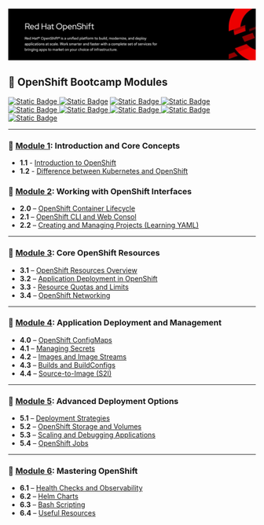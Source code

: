 ![OpenShift Banner](images/openshift-banner.webp)

## 🔴  OpenShift Bootcamp Modules
[![Static Badge](https://img.shields.io/badge/Agenda-green?style=flat&logoSize=auto)
](https://github.com/ocp-workshop-wf/bootcamp/blob/main/other/Agenda.md)  [![Static Badge](https://img.shields.io/badge/PreRequisites-blue?style=flat&logoSize=auto&link=[https%3A%2F%2Fgithub.com%2Focp-workshop-wf%2Fbootcamp%2Fblob%2Fmain%2Fprerequisites.md])](https://github.com/ocp-workshop-wf/bootcamp/blob/main/other/prerequisites.md) [![Static Badge](https://img.shields.io/badge/CheatSheet-purple?style=flat&logoSize=auto)
](https://github.com/ocp-workshop-wf/bootcamp/blob/main/other/CheatSheet.md) [![Static Badge](https://img.shields.io/badge/OCP-CLI-red?style=flat&logoSize=auto)
](https://github.com/ocp-workshop-wf/bootcamp/blob/main/other/ocpcli-cheatsheet.md)   [![Static Badge](https://img.shields.io/badge/Labs-maroon?style=flat&logoSize=auto)
](https://github.com/ocp-workshop-wf/bootcamp/tree/main/labs-repo)[![Static Badge](https://img.shields.io/badge/Kubernetes-black?style=flat&logo=Kubernetes&logoSize=auto)
](https://kubernetes.io/docs/home/) [![Static Badge](https://img.shields.io/badge/RedHat-OpenShift-maroon?style=flat&logo=Redhat&logoSize=auto)
](https://docs.redhat.com/en/documentation/openshift_container_platform/4.19)[![Static Badge](https://img.shields.io/badge/FAQ-black?style=flat&label=FAQ)](https://github.com/ocp-workshop-wf/bootcamp/blob/main/other/FAQ.md) [![Static Badge](https://img.shields.io/badge/Your-Learning-green?logo=learn)
](https://github.com/ocp-workshop-wf/bootcamp)




---

### 🔹 [Module 1](https://github.com/ocp-workshop-wf/bootcamp/tree/main/module1): Introduction and Core Concepts 

- **1.1** - [Introduction to OpenShift](https://github.com/ocp-workshop-wf/bootcamp/tree/main/module1#11-overview-of-openshift-and-its-architecture)
- **1.2** - [Difference between Kubernetes and OpenShift](https://github.com/ocp-workshop-wf/bootcamp/tree/main/module1#12-difference-between-kubernetes-and-openshift)


### 🔹 [Module 2](https://github.com/ocp-workshop-wf/bootcamp/tree/main/module2): Working with OpenShift Interfaces

- **2.0** – [OpenShift Container Lifecycle](https://github.com/ocp-workshop-wf/bootcamp/tree/main/module2#20-openshift-container-lifecycle)  
- **2.1** – [OpenShift CLI and Web Consol](https://github.com/ocp-workshop-wf/bootcamp/tree/main/module2#21-openshift-cli-oc-and-web-console)  
- **2.2** – [Creating and Managing Projects (Learning YAML)](https://github.com/ocp-workshop-wf/bootcamp/tree/main/module2#22-creating-and-managing-projects-learning-yaml)

---

### 🔹 [Module 3](https://github.com/ocp-workshop-wf/bootcamp/tree/main/module3): Core OpenShift Resources

- **3.1** – [OpenShift Resources Overview](https://github.com/ocp-workshop-wf/bootcamp/tree/main/module3#31-openshift-resources-overview)
- **3.2** – [Application Deployment in OpenShift](https://github.com/ocp-workshop-wf/bootcamp/tree/main/module3#32-openshift-and-how-to-deploy-applications)
- **3.3** - [Resource Quotas and Limits](https://github.com/ocp-workshop-wf/bootcamp/tree/main/module3#33-resource-quotas-and-limits)
- **3.4** – [OpenShift Networking](https://github.com/ocp-workshop-wf/bootcamp/tree/main/module3#34-openshift-networking)  

---

### 🔹 [Module 4](https://github.com/ocp-workshop-wf/bootcamp/tree/main/module4): Application Deployment and Management

- **4.0** – [OpenShift ConfigMaps](https://github.com/ocp-workshop-wf/bootcamp/tree/main/module3#35-openshift-configmaps)
- **4.1** – [Managing Secrets](https://github.com/ocp-workshop-wf/bootcamp/tree/main/module4#41-secrets) 
- **4.2** – [Images and Image Streams](https://github.com/ocp-workshop-wf/bootcamp/tree/main/module4#42-images-and-image-streams)
- **4.3** – [Builds and BuildConfigs](https://github.com/ocp-workshop-wf/bootcamp/tree/main/module4#43-builds-and-buildconfigs) 
- **4.4** – [Source-to-Image (S2I)](https://github.com/ocp-workshop-wf/bootcamp/tree/main/module4#44-source-to-image-s2i)

---

### 🔹 [Module 5](https://github.com/ocp-workshop-wf/bootcamp/tree/main/module5): Advanced Deployment Options

- **5.1** – [Deployment Strategies](https://github.com/ocp-workshop-wf/bootcamp/tree/main/module5#51-deployment-strategies) 
- **5.2** – [OpenShift Storage and Volumes](https://github.com/ocp-workshop-wf/bootcamp/tree/main/module5#52-openshift-volumes)
- **5.3** – [Scaling and Debugging Applications](https://github.com/ocp-workshop-wf/bootcamp/tree/main/module5#53-scaling-and-debuging-your-application)
- **5.4** – [OpenShift Jobs](https://github.com/ocp-workshop-wf/bootcamp/tree/main/module5#openshift-jobs)

---

### 🔹 [Module 6](https://github.com/ocp-workshop-wf/bootcamp/tree/main/module6): Mastering OpenShift

- **6.1** – [Health Checks and Observability](https://github.com/ocp-workshop-wf/bootcamp/tree/main/module6#61-health-check--observability)
- **6.2** – [Helm Charts](https://github.com/ocp-workshop-wf/bootcamp/tree/main/module6#62-HelmCharts)
- **6.3** – [Bash Scripting](https://github.com/ocp-workshop-wf/bootcamp/tree/main/module6#63-bash-scripting)
- **6.4** – [Useful Resources](https://github.com/ocp-workshop-wf/bootcamp/tree/main/module6#64-useful-resources)
